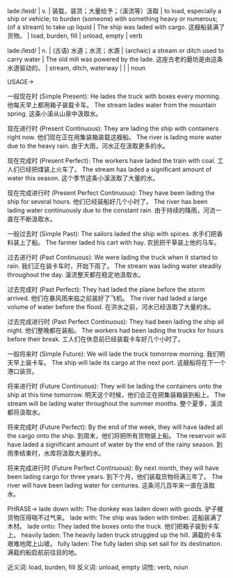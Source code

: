 lade:/leɪd/ | v. | 装载，装货；大量给予；（溪流等）汲取 | to load, especially a ship or vehicle; to burden (someone) with something heavy or numerous; (of a stream) to take up liquid | The ship was laded with cargo. 这艘船装满了货物。 | load, burden, fill | unload, empty | verb

lade:/leɪd/ | n. | (古语) 水道；水流；水源 | (archaic) a stream or ditch used to carry water | The old mill was powered by the lade. 这座古老的磨坊是由这条水道驱动的。 | stream, ditch, waterway |  |  | noun


USAGE->

一般现在时 (Simple Present):
He lades the truck with boxes every morning. 他每天早上都用箱子装载卡车。
The stream lades water from the mountain spring. 这条小溪从山泉中汲取水。


现在进行时 (Present Continuous):
They are lading the ship with containers right now. 他们现在正在用集装箱装载这艘船。
The river is lading more water due to the heavy rain. 由于大雨，河水正在汲取更多的水。


现在完成时 (Present Perfect):
The workers have laded the train with coal. 工人们已经把煤装上火车了。
The stream has laded a significant amount of water this season.  这个季节这条小溪汲取了大量的水。


现在完成进行时 (Present Perfect Continuous):
They have been lading the ship for several hours. 他们已经装船好几个小时了。
The river has been lading water continuously due to the constant rain. 由于持续的降雨，河流一直在不断汲取水。


一般过去时 (Simple Past):
The sailors laded the ship with spices. 水手们把香料装上了船。
The farmer laded his cart with hay. 农民把干草装上他的马车。


过去进行时 (Past Continuous):
We were lading the truck when it started to rain. 我们正在装卡车时，开始下雨了。
The stream was lading water steadily throughout the day.  溪流整天都在稳定地汲取水。


过去完成时 (Past Perfect):
They had laded the plane before the storm arrived. 他们在暴风雨来临之前装好了飞机。
The river had laded a large volume of water before the flood. 在洪水之前，河水已经汲取了大量的水。


过去完成进行时 (Past Perfect Continuous):
They had been lading the ship all night.  他们整晚都在装船。
The workers had been lading the trucks for hours before their break. 工人们在休息前已经装载卡车好几个小时了。


一般将来时 (Simple Future):
We will lade the truck tomorrow morning. 我们明天早上装卡车。
The ship will lade its cargo at the next port.  这艘船将在下一个港口装货。


将来进行时 (Future Continuous):
They will be lading the containers onto the ship at this time tomorrow. 明天这个时候，他们会正在把集装箱装到船上。
The stream will be lading water throughout the summer months.  整个夏季，溪流都将汲取水。


将来完成时 (Future Perfect):
By the end of the week, they will have laded all the cargo onto the ship. 到周末，他们将把所有货物装上船。
The reservoir will have laded a significant amount of water by the end of the rainy season.  到雨季结束时，水库将汲取大量的水。


将来完成进行时 (Future Perfect Continuous):
By next month, they will have been lading cargo for three years. 到下个月，他们装载货物将满三年了。
The river will have been lading water for centuries.  这条河几百年来一直在汲取水。


PHRASE->
lade down with:  The donkey was laden down with goods. 驴子被货物压得喘不过气来。
lade with: The ship was laden with timber. 这船装满了木材。
lade onto:  They laded the boxes onto the truck. 他们把箱子装到卡车上。
heavily laden: The heavily laden truck struggled up the hill.  满载的卡车艰难地爬上山坡。
fully laden:  The fully laden ship set sail for its destination. 满载的船启航前往目的地。


近义词: load, burden, fill
反义词: unload, empty
词性: verb, noun
